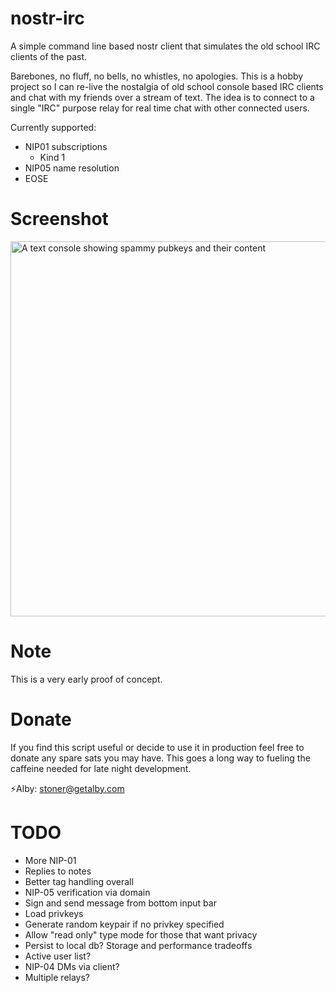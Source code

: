 # nostr-irc
A simple command line based nostr client that simulates the old school IRC clients of the past. 

Barebones, no fluff, no bells, no whistles, no apologies. This is a hobby project so I can re-live the nostalgia of old school console based IRC clients and chat with my friends over a stream of text. The idea is to connect to a single "IRC" purpose relay for real time chat with other connected users. 

Currently supported:
- NIP01 subscriptions
	- Kind 1 
- NIP05 name resolution 
- EOSE

# Screenshot
<img src="https://github.com/ronaldstoner/nostr-irc/blob/main/images/poc.png?raw=true" alt="A text console showing spammy pubkeys and their content" width="600">

# Note
This is a very early proof of concept.

# Donate
If you find this script useful or decide to use it in production feel free to donate any spare sats you may have. This goes a long way to fueling the caffeine needed for late night development. 

⚡Alby: stoner@getalby.com  

# TODO
- More NIP-01
- Replies to notes
- Better tag handling overall
- NIP-05 verification via domain
- Sign and send message from bottom input bar
- Load privkeys
- Generate random keypair if no privkey specified
- Allow "read only" type mode for those that want privacy
- Persist to local db? Storage and performance tradeoffs
- Active user list?
- NIP-04 DMs via client?
- Multiple relays?